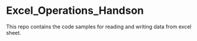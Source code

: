 # Excel_Operations_Handson
This repo contains the code samples for reading and writing data from excel sheet.
